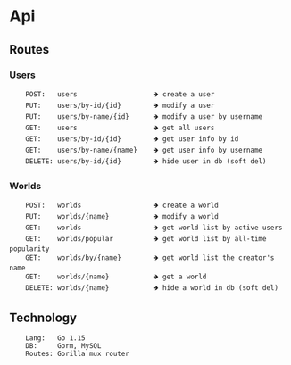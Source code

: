 # Api
## Routes
### Users
        POST:   users                   🡺 create a user 
        PUT:    users/by-id/{id}        🡺 modify a user 
        PUT:    users/by-name/{id}      🡺 modify a user by username   
        GET:    users                   🡺 get all users 
        GET:    users/by-id/{id}        🡺 get user info by id 
        GET:    users/by-name/{name}    🡺 get user info by username 
        DELETE: users/by-id/{id}        🡺 hide user in db (soft del) 

### Worlds
        POST:   worlds                  🡺 create a world
        PUT:    worlds/{name}           🡺 modify a world
        GET:    worlds                  🡺 get world list by active users
        GET:    worlds/popular          🡺 get world list by all-time popularity
        GET:    worlds/by/{name}        🡺 get world list the creator's name
        GET:    worlds/{name}           🡺 get a world
        DELETE: worlds/{name}           🡺 hide a world in db (soft del) 

## Technology
        Lang:   Go 1.15
        DB:     Gorm, MySQL
        Routes: Gorilla mux router

